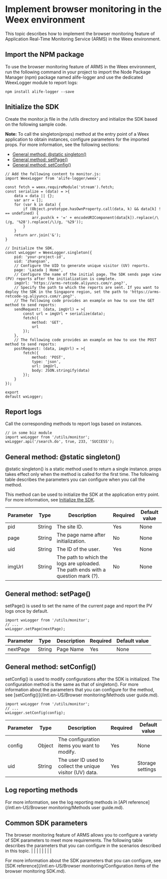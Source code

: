 # Implement browser monitoring in the Weex environment

This topic describes how to implement the browser monitoring feature of Application Real-Time Monitoring Service \(ARMS\) in the Weex environment.

## Import the NPM package

To use the browser monitoring feature of ARMS in the Weex environment, run the following command in your project to import the Node Package Manager \(npm\) package named alife-logger and use the dedicated WeexLogger module to report logs:

```
npm install alife-logger --save
```

## Initialize the SDK

Create the monitor.js file in the /utils directory and initialize the SDK based on the following sample code.

**Note:** To call the singleton\(props\) method at the entry point of a Weex application to obtain instances, configure parameters for the imported props. For more information, see the following sections:

-   [General method: @static singleton\(\)](#section_mof_zn6_n9l)
-   [General method: setPage\(\)](#section_a9k_j3s_i38)
-   [General method: setConfig\(\)](#section_t5p_nqr_kn6)

```
// Add the following content to monitor.js:
import WeexLogger from 'alife-logger/weex';

const fetch = weex.requireModule('stream').fetch;
const serialize = (data) = >{
    data = data || {};
    var arr = [];
    for (var k in data) {
        if (Object.prototype.hasOwnProperty.call(data, k) && data[k] ! == undefined) {
            arr.push(k + '=' + encodeURIComponent(data[k]).replace(/\(/g, '%28').replace(/\)/g, '%29'));
        }
    }
    return arr.join('&');
}

// Initialize the SDK.
const wxLogger = WeexLogger.singleton({
    pid: 'your-project-id',
    uid: 'zhangsan',
    // Configure the UID to generate unique visitor (UV) reports.
    page: 'Lazada | Home',
    // Configure the name of the initial page. The SDK sends page view (PV) reports after the initialization is complete.
    imgUrl: 'https://arms-retcode.aliyuncs.com/r.png?',
    // Specify the path to which the reports are sent. If you want to deploy the SDK in the Singapore region, set the path to 'https://arms-retcode-sg.aliyuncs.com/r.png?'.
    // The following code provides an example on how to use the GET method to send reports:
    sendRequest: (data, imgUrl) = >{
        const url = imgUrl + serialize(data);
        fetch({
            method: 'GET',
            url
        });
    },
    // The following code provides an example on how to use the POST method to send reports:
    postRequest: (data, imgUrl) = >{
        fetch({
            method: 'POST',
            type: 'json',
            url: imgUrl,
            body: JSON.stringify(data)
        });
    }
});

export
default wxLogger;
```

## Report logs

Call the corresponding methods to report logs based on instances.

```
// in some biz module
import wxLogger from '/utils/monitor';
wxLogger.api('/search.do', true, 233, 'SUCCESS');
```

## General method: @static singleton\(\)

@static singleton\(\) is a static method used to return a single instance. props takes effect only when the method is called for the first time. The following table describes the parameters you can configure when you call the method.

This method can be used to initialize the SDK at the application entry point. For more information, see [Initialize the SDK](#initialization).

|Parameter|Type|Description|Required|Default value|
|---------|----|-----------|--------|-------------|
|pid|String|The site ID.|Yes|None|
|page|String|The page name after initialization.|No|None|
|uid|String|The ID of the user.|Yes|None|
|imgUrl|String|The path to which the logs are uploaded. The path ends with a question mark \(?\).|No|None|

## General method: setPage\(\)

setPage\(\) is used to set the name of the current page and report the PV logs once by default.

```
import wxLogger from '/utils/monitor';
// ...
wxLogger.setPage(nextPage);
```

|Parameter|Type|Description|Required|Default value|
|---------|----|-----------|--------|-------------|
|nextPage|String|Page Name|Yes|None|

## General method: setConfig\(\)

setConfig\(\) is used to modify configurations after the SDK is initialized. The configuration method is the same as that of singleton\(\). For more information about the parameters that you can configure for the method, see [setConfig\(\)](/intl.en-US/Browser monitoring/Methods user guide.md).

```
import wxLogger from '/utils/monitor';
// ...
wxLogger.setConfig(config);
```

|Parameter|Type|Description|Required|Default value|
|---------|----|-----------|--------|-------------|
|config|Object|The configuration items you want to modify.|Yes|None|
|uid|String|The user ID used to collect the unique visitor \(UV\) data.|Yes|Storage settings|

## Log reporting methods

For more information, see the log reporting methods in [API reference](/intl.en-US/Browser monitoring/Methods user guide.md).

## Common SDK parameters

The browser monitoring feature of ARMS allows you to configure a variety of SDK parameters to meet more requirements. The following table describes the parameters that you can configure in the scenarios described in this topic. |
| |
| |
| |
|

For more information about the SDK parameters that you can configure, see [SDK reference](/intl.en-US/Browser monitoring/Configuration items of the browser monitoring SDK.md).

